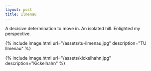 ```yaml
---
layout: post
title: Ilmenau
---
```


A decisive determination to move in. An isolated hill. Enlighted my perspective.

{% include image.html url="/assets/tu-ilmenau.jpg" description="TU Ilmenau" %}

{% include image.html url="/assets/kickelhahn.jpg" description="Kickelhahn" %}
